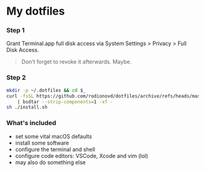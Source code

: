 # My dotfiles

### Step 1

Grant Terminal.app full disk access via System Settings > Privacy > Full Disk Access.  

> Don't forget to revoke it afterwards. Maybe.

### Step 2

```sh
mkdir -p ~/.dotfiles && cd $_
curl -fsSL https://github.com/rodionovd/dotfiles/archive/refs/heads/master.zip \
    | bsdtar --strip-components=1 -xf -
sh ./install.sh
```

### What's included

- set some vital macOS defaults
- install some software
- configure the terminal and shell
- configure code editors: VSCode, Xcode and vim (lol)
- may also do something else